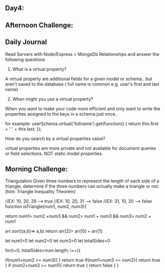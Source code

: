 ## Day4: 

## Afternoon Challenge:



## Daily Journal
Read Servers with Node/Express > MongoDb Relationships and answer the following questions


1. What is a virtual property?

A virtual property are additional fields for a given model or schema.. but aren't saved to the database ( full name is common e.g. user's first and last name)

2. When might you use a virtual property?

When you want to make your code more efficient and only want to write the properties assigned to the keys in a schema just once..

for example: userSchema.virtual('fullname').get(function() {
    return this.first + ' ' + this.last;
});


How do you search by a virtual properties value?

virtual properties are more private and not available for document queries or field selections. NOT static model properties.

## Morning Challenge:

Triangulation
Given three numbers to represent the length of each side of a triangle, determine if the three numbers can actually make a triangle or not. (hint: Triangle Inequality Theorem)

//EX: 10, 20, 29 --> true
//EX: 10, 20, 31 --> false
//EX: 31, 10, 20 --> false
function isTriangle(num1, num2, num3){
<!-- could just do this one liner if just numbers and not an array-->
return num1> num2 +num3 && num2> num1 + num3 && num3> num2 + num1

<!---Could also do this.. sort sorts the array from smallest to largest number then return that the largest number is still larger than the sum of the first two--->

arr.sort((a,b)=> a,b)
return arr[2]> arr[0] + arr[1]


let num1=0
let num2=0
let num3=0
let totalSides=0

for(i=0; totalSides>num.length; i++){


if(num1+num2 >= num3){
}
    return true
if(num1+num3 >= num2){
    return true
}
if (num2+num3 >= num1){
    return true
}
return false
}
}

